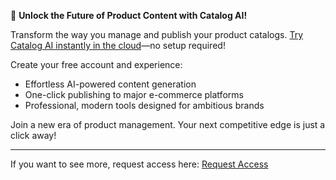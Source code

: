 🚀 **Unlock the Future of Product Content with Catalog AI!**

Transform the way you manage and publish your product catalogs. [Try Catalog AI instantly in the cloud](https://catalog-ai-seven.vercel.app/)—no setup required!

Create your free account and experience:
- Effortless AI-powered content generation
- One-click publishing to major e-commerce platforms
- Professional, modern tools designed for ambitious brands

Join a new era of product management. Your next competitive edge is just a click away!

---

If you want to see more, request access here: [Request Access](https://catalog-ai-seven.vercel.app/) 